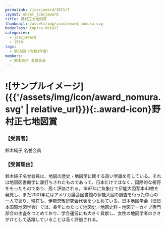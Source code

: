 ```yaml
---
permalink: /jcacjaward/2021/7
layout: under_jcacjaward
title: 野村正七地図賞
thumbnail: /assets/img/icon/award_nomura.svg
bodyclass: topics-detail
categories:
  - jcacjaward
  - 15th
tags:
  - 第15回（令和3年度）
members:
  - 鈴木純子 名誉会員
---
```


# ![サンプルイメージ]({{'/assets/img/icon/award_nomura.svg' | relative_url}}){:.award-icon}野村正七地図賞

### 【受賞者】

鈴木純子 名誉会員

### 【受賞理由】

鈴木純子名誉会員は、地図の歴史・地図学に関する高い学識を有している。それは地図図書館学に裏打ちされたものであって、日本だけではなく、国際的な視野をもったものであり、高く評価される。1997年に気象庁で伊能大図写本43枚を発見し、また2001年にはアメリカ議会図書館の伊能大図の調査を行った中心の一人であり、現在も、伊能忠敬研究会代表をつとめている。日本地図学会（旧日本国際地図学会）では、長年にわたって地図史／地図史料・地図アーカイブ専門部会の主査をつとめており、学会運営にも大きく貢献し、女性の地図学者のさきがけとして活躍していることは高く評価される。
